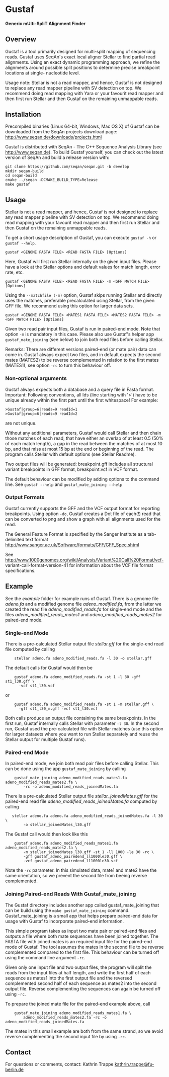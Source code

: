 # Gustaf
#### Generic mUlti-SpliT Alignment Finder

## Overview

Gustaf is a tool primarily designed for multi-split mapping of sequencing reads.
Gustaf uses SeqAn's exact local aligner Stellar to find partial read alignments.
Using an exact dynamic programming approach, we refine the alignments around 
possible split positions to determine precise breakpoint locations at single-
nucleotide level.

Usage note: Stellar is not a read mapper, and hence, Gustaf is not designed to
replace any read mapper pipeline with SV detection on top. We recommend doing
read mapping with Yara or your favourit read mapper and then first run Stellar
and then Gustaf on the remaining unmappable reads.

## Installation

Precompiled binaries (Linux 64-bit, Windows, Mac OS X) of Gustaf can be
downloaded from the SeqAn projects download page:
http://www.seqan.de/downloads/projects.html

Gustaf is distributed with SeqAn - The C++ Sequence Analysis Library (see
http://www.seqan.de). To build Gustaf yourself, you can check out the latest
version of SeqAn and build a release version with:
```
git clone https://github.com/seqan/seqan.git -b develop
mkdir seqan-build
cd seqan-build
cmake ../seqan -DCMAKE_BUILD_TYPE=Release
make gustaf
```

## Usage

Stellar is not a read mapper, and hence, Gustaf is not designed to
replace any read mapper pipeline with SV detection on top. We recommend doing
read mapping with your favourit read mapper and then first run Stellar and then
Gustaf on the remaining unmappable reads.

To get a short usage description of Gustaf, you can execute `gustaf -h` or
`gustaf --help`.

```
gustaf <GENOME FASTA FILE> <READ FASTA FILE> [Options]
```

Here, Gustaf will first run Stellar internally on the
given input files. Please have a look at the Stellar options and default
values for match length, error rate, etc.

```
gustaf <GENOME FASTA FILE> <READ FASTA FILE> -m <GFF MATCH FILE> [Options]
```

Using the `--matchfile (-m)` option, Gustaf skips running Stellar and
directly uses the matches, preferable precalculated using Stellar, from
the given GFF file. We recommend using this option for larger data sets.

```
gustaf <GENOME FASTA FILE> <MATES1 FASTA FILE> <MATES2 FASTA FILE> -m <GFF MATCH FILE> [Options]
```

Given two read pair input files, Gustaf is run in paired-end mode.
Note that option `-m` is mandatory in this case. Please also use Gustaf's
helper app `gustaf_mate_joining` (see below) to join both read files before calling Stellar.

Remarks: There are different versions paired-end (or mate pair) data can
come in. Gustaf always expect two files, and in default expects the second
mates (MATES2) to be reverse complemented in relation to the first mates
(MATES1), see option `-rc` to turn this behaviour off.

### Non-optional arguments

Gustaf always expects both a database and a query file in Fasta format.
Important: Following conventions, all Ids (line starting
with '>') have to be unique already within the first part until the
first whitespace! For example:
```
>Gustaf|group=6|reads=9 readId=1
>Gustaf|group=6|reads=9 readId=2
```
are not unique.

Without any additional parameters, Gustaf would call Stellar and then chain
those matches of each read, that have either an overlap of at least 0.5 (50%
of each match length), a gap in the read between the matches of at most 10 bp,
and that miss at most 15 bp at the end or beginning of the read.
The program calls Stellar with default options (see Stellar Readme).

Two output files will be generated: breakpoint.gff includes all structural
variant breakpoints in GFF format, breakpoint.vcf in VCF format.

The default behaviour can be modified by adding options to the command line.
See `gustaf --help` and `gustaf_mate_joining --help`

### Output Formats

Gustaf currently supports the GFF and the VCF output format for reporting
breakpoints. Using option `-do`, Gustaf creates a Dot file of each(!) read
that can be converted to png and show a graph with all alignments used for the read.

The General Feature Format is specified by the Sanger Institute as a tab-
delimited text format http://www.sanger.ac.uk/Software/formats/GFF/GFF_Spec.shtml

See http://www.1000genomes.org/wiki/Analysis/Variant%20Call%20Format/vcf-
variant-call-format-version-41
for information about the VCF file format specifications.

## Example

See the *example* folder for example runs of Gustaf.  There is a genome file
*adeno.fa* and a modified genome file *adeno_modified.fa*, from the latter
we created the read file *adeno_modified_reads.fa* for single-end mode and
the files *adeno_modified_reads_mates1* and *adeno_modified_reads_mates2*
for paired-end mode.


### Single-end Mode

There is a pre-calculated Stellar output file *stellar.gff* for the
single-end read file computed by calling
```
    stellar adeno.fa adeno_modified_reads.fa -l 30 -o stellar.gff
```
The default calls for Gustaf would then be
```
    gustaf adeno.fa adeno_modified_reads.fa -st 1 -l 30 -gff st1_l30.gff \
      -vcf st1_l30.vcf
```
or
```
    gustaf adeno.fa adeno_modified_reads.fa -st 1 -m stellar.gff \
      -gff st1_l30_m.gff -vcf st1_l30.vcf
```

Both calls produce an output file containing the same breakpoints.
In the first run, Gustaf internally calls Stellar with parameter `-l 30`.
In the second run, Gustaf used the pre-calculated file with Stellar matches
(use this option for larger datasets where you want to run Stellar separately
and reuse the Stellar output for multiple Gustaf runs).

### Paired-end Mode

In paired-end mode, we join both read pair files before calling Stellar.
This can be done using the app `gustaf_mate_joining` by calling
```
    gustaf_mate_joining adeno_modified_reads_mates1.fa adeno_modified_reads_mates2.fa \
        -rc -o adeno_modified_reads_joinedMates.fa
```
There is a pre-calculated Stellar output file *stellar_joinedMates.gff* for
the paired-end read file *adeno_modified_reads_joinedMates.fa* computed by calling
```
   stellar adeno.fa adeno.fa adeno_modified_reads_joinedMates.fa -l 30 \
        -o stellar_joinedMates_l30.gff
```
The Gustaf call would then look like this
```
    gustaf adeno.fa adeno_modified_reads_mates1.fa adeno_modified_reads_mates2.fa \
        -m stellar_joinedMates_l30.gff -st 1 -ll 1000 -le 30 -rc \
        -gff gustaf_adeno_pairedend_ll1000le30.gff \
        -vcf gustaf_adeno_pairedend_ll1000le30.vcf
```
Note the `-rc` parameter. In this simulated data, mate1 and mate2 have the
same orientation, so we prevent the second file from beeing reverse
complemented.

### Joining Paired-end Reads With Gustaf_mate_joining

The Gustaf directory includes another app called gustaf_mate_joining that can
be build using the `make gustaf_mate_joining` command. Gustaf_mate_joining is a
small app that helps prepare paired-end data for usage with Gustaf to incorporate
paired-end information.

This simple program takes as input two mate pair or paired-end files and outputs
a file where both mate sequences have been joined together. The FASTA file with
joined mates is an required input file for the paired-end mode of Gustaf.
The tool assumes the mates in the second file to be reverse complemented
compared to the first file. This behaviour can be turned off using the command
line argument `-rc`.

Given only one input file and two output files, the program will split the reads
from the input files at half length, and write the first half of each sequence
as mates1 into the first output file and the reversed complemented second half
of each sequence as mates2 into the second output file. Reverse complementing
the sequences can again be turned off using `-rc`.

To prepare the joined mate file for the paired-end example above, call
```
    gustaf_mate_joining adeno_modified_reads_mates1.fa \
        adeno_modified_reads_mates2.fa -rc -o adeno_modified_reads_joinedMates.fa
```
The mates in this small example are both from the same strand, so we avoid reverse
complementing the second input file by using `-rc`.

## Contact

For questions or comments, contact:
  Kathrin Trappe  kathrin.trappe@fu-berlin.de
